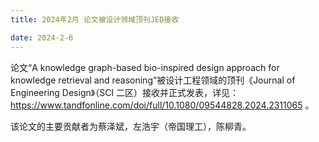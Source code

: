 ```yaml
---
title: 2024年2月 论文被设计领域顶刊JED接收

date: 2024-2-6
---
```


<!--more-->

论文“A knowledge graph-based bio-inspired design approach for knowledge retrieval and reasoning”被设计工程领域的顶刊《Journal of Engineering Design》（SCI 二区）接收并正式发表，详见：<https://www.tandfonline.com/doi/full/10.1080/09544828.2024.2311065> 。

该论文的主要贡献者为蔡泽斌，左浩宇（帝国理工），陈柳青。
